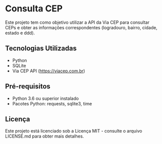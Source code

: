 # Consulta CEP
 Este projeto tem como objetivo utilizar a API da Via CEP para consultar CEPs e obter as informações correspondentes (logradouro, bairro, cidade, estado e ddd).

## Tecnologias Utilizadas
* Python
* SQLite
* Via CEP API (https://viacep.com.br)

## Pré-requisitos
* Python 3.6 ou superior instalado
* Pacotes Python: requests, sqlite3, time

## Licença
Este projeto está licenciado sob a Licença MIT - consulte o arquivo LICENSE.md para obter mais detalhes.
